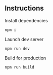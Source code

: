 ## Instructions

Install dependencies

```
npm i
```

Launch dev server

```
npm run dev
```

Build for production

```
npm run build
```